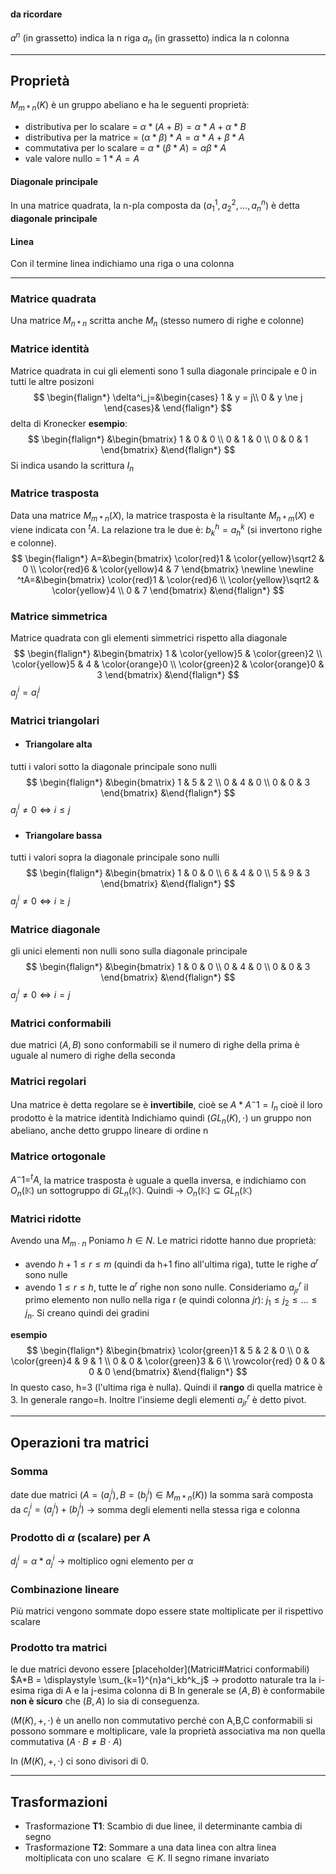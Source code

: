 #### da ricordare
$a^n$ (in grassetto) indica la n riga
$a_n$ (in grassetto) indica la n colonna

---
## Proprietà
$M_{m*n}(K)$ è un gruppo abeliano e ha le seguenti proprietà:
- distributiva per lo scalare = $\alpha*(A+B) = \alpha*A+\alpha*B$
- distributiva per la matrice = $(\alpha*\beta)*A = \alpha*A+\beta*A$
- commutativa per lo scalare = $\alpha*(\beta*A) = \alpha\beta*A$
- vale valore nullo = $1*A = A$

#### Diagonale principale
In una matrice quadrata, la n-pla composta da ($a_1^1,a_2^2,...,a^n_n$) è detta **diagonale principale**

#### Linea
Con il termine linea indichiamo una riga o una colonna

---
### Matrice quadrata
Una matrice $M_{n*n}$ scritta anche $M_n$ (stesso numero di righe e colonne)

### Matrice identità

Matrice quadrata in cui gli elementi sono 1 sulla diagonale principale e 0 in tutti le altre posizoni
$$
\begin{flalign*}
\delta^i_j=&\begin{cases}
1 & y = j\\
0 & y \ne j
\end{cases}&
\end{flalign*}
$$
delta di Kronecker
**esempio**:
$$
\begin{flalign*}
&\begin{bmatrix}
1 & 0 & 0 \\
0 & 1 & 0 \\
0 & 0 & 1 
\end{bmatrix}
&\end{flalign*}
$$
Si indica usando la scrittura $I_n$

### Matrice trasposta
Data una matrice $M_{m*n}(X)$, la matrice trasposta è la risultante $M_{n*m}(X)$ e viene indicata con $^tA$. La relazione tra le due è: $b^{h}_{k}=a^k_h$ (si invertono righe e colonne).
$$
\begin{flalign*}
A=&\begin{bmatrix}
\color{red}1 & \color{yellow}\sqrt2 & 0 \\
\color{red}6 & \color{yellow}4 & 7
\end{bmatrix}
\newline
\newline
^tA=&\begin{bmatrix}
\color{red}1 & \color{red}6 \\
\color{yellow}\sqrt2 & \color{yellow}4 \\
0 & 7
\end{bmatrix}
&\end{flalign*}
$$
### Matrice simmetrica
Matrice quadrata con gli elementi simmetrici rispetto alla diagonale
$$
\begin{flalign*}
&\begin{bmatrix}
1 & \color{yellow}5 & \color{green}2 \\
\color{yellow}5 & 4 & \color{orange}0 \\
\color{green}2 & \color{orange}0 & 3 
\end{bmatrix}
&\end{flalign*}
$$
$a^i_j = a^j_i$
### Matrici triangolari
- #### Triangolare alta
tutti i valori sotto la diagonale principale sono nulli
$$
\begin{flalign*}
&\begin{bmatrix}
1 & 5 & 2 \\
0 & 4 & 0 \\
0 & 0 & 3 
\end{bmatrix}
&\end{flalign*}
$$
$a^i_j \ne 0 \iff i \le j$

- #### Triangolare bassa
tutti i valori sopra la diagonale principale sono nulli
$$
\begin{flalign*}
&\begin{bmatrix}
1 & 0 & 0 \\
6 & 4 & 0 \\
5 & 9 & 3 
\end{bmatrix}
&\end{flalign*}
$$
$a^i_j \ne 0 \iff i \ge j$

### Matrice diagonale
gli unici elementi non nulli sono sulla diagonale principale
$$
\begin{flalign*}
&\begin{bmatrix}
1 & 0 & 0 \\
0 & 4 & 0 \\
0 & 0 & 3 
\end{bmatrix}
&\end{flalign*}
$$
$a^i_j \ne 0 \iff i = j$

### Matrici conformabili
due matrici $(A,B)$ sono conformabili se il numero di righe della prima è uguale al numero di righe della seconda

### Matrici regolari
Una matrice è detta regolare se è **invertibile**, cioè se $A*A^-1 = I_n$ cioè il loro prodotto è la matrice identità
Indichiamo quindi $(GL_n(K),\cdot)$ un gruppo non abeliano, anche detto gruppo lineare di ordine n

### Matrice ortogonale
$A^-1 = ^tA$, la matrice trasposta è uguale a quella inversa, e indichiamo con $O_n(\mathbb{K})$ un sottogruppo di $GL_n(\mathbb{K})$. Quindi -> $O_n(\mathbb{K}) \subseteq GL_n(\mathbb{K})$

### Matrici ridotte
Avendo una $M_{m\cdot n}$
Poniamo $h \in N$. Le matrici ridotte hanno due proprietà:
- avendo $h+1 \le r \le m$ (quindi da h+1 fino all'ultima riga), tutte le righe $a^r$ sono nulle
- avendo $1 \le r \le h$, tutte le $a^r$ righe non sono nulle. Consideriamo $a^r_{jr}$ il primo elemento non nullo nella riga r (e quindi colonna $jr$): $j_1 \le j_2 \le ... \le j_n$. Si creano quindi dei gradini

**esempio**
$$
\begin{flalign*}
&\begin{bmatrix}
\color{green}1 & 5 & 2 & 0 \\
0 & \color{green}4 & 9 & 1 \\
0 & 0 & \color{green}3 & 6 \\
\rowcolor{red}
0 & 0 & 0 & 0
\end{bmatrix}
&\end{flalign*}
$$
In questo caso, h=3 (l'ultima riga è nulla). Quindi il **rango** di quella matrice è 3.
In generale rango=h.
Inoltre l'insieme degli elementi $a^r_{jr}$ è detto pivot.

---
## Operazioni tra matrici
### Somma
date due matrici ($A = (a^i_j), B = (b^i_j) \in M_{m*n}(K)$) la somma sarà composta da
$c^i_j = (a^i_j) + (b^i_j)$ -> somma degli elementi nella stessa riga e colonna

### Prodotto di $\alpha$ (scalare) per A
$d^i_j = \alpha * a^i_j$ -> moltiplico ogni elemento per $\alpha$

### Combinazione lineare
Più matrici vengono sommate dopo essere state moltiplicate per il rispettivo scalare

### Prodotto tra matrici
le due matrici devono essere [placeholder](Matrici#Matrici conformabili)
$A*B = \displaystyle \sum_{k=1}^{n}a^i_kb^k_j$ -> prodotto naturale tra la i-esima riga di A e la j-esima colonna di B
In generale se $(A,B)$ è conformabile **non è sicuro** che $(B,A)$ lo sia di conseguenza.

($M(K),+,\cdot$) è un anello non commutativo perché con A,B,C conformabili si possono sommare e moltiplicare, vale la proprietà associativa ma non quella commutativa ($A\cdot B \ne B\cdot A$)

In ($M(K),+,\cdot$) ci sono divisori di 0.

---

## Trasformazioni

- Trasformazione **T1**: Scambio di due linee, il determinante cambia di segno
- Trasformazione **T2**: Sommare a una data linea con altra linea moltiplicata con uno scalare $\in K$. Il segno rimane invariato

